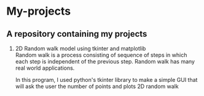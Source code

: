 # My-projects
<h2>A repository containing my projects</h2>

<ol>
  <li>2D Random walk model using tkinter and matplotlib</li>
  <div>Random walk is a process consisting of sequence of steps in which each step is independent of the previous step. Random walk has many real world applications.</div>
  <p>In this program, I used python's tkinter library to make a simple GUI that will ask the user the number of points and plots 2D random walk</p>
</ol>
